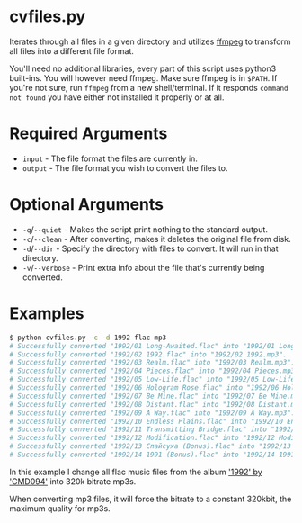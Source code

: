 # cvfiles.py

Iterates through all files in a given directory and utilizes [ffmpeg](https://ffmpeg.org) to transform all files into a different file format.

You'll need no additional libraries, every part of this script uses python3 built-ins.
You will however need ffmpeg. Make sure ffmpeg is in `$PATH`. If you're not sure, run `ffmpeg` from a new shell/terminal. If it responds `command not found` you have either not installed it properly or at all.

# Required Arguments
* `input` - The file format the files are currently in.
* `output` - The file format you wish to convert the files to.

# Optional Arguments
* `-q`/`--quiet` - Makes the script print nothing to the standard output.
* `-c`/`--clean` - After converting, makes it deletes the original file from disk.
* `-d`/`--dir` - Specify the directory with files to convert. It will run in that directory.
* `-v`/`--verbose` - Print extra info about the file that's currently being converted.

# Examples
```sh
$ python cvfiles.py -c -d 1992 flac mp3
# Successfully converted "1992/01 Long-Awaited.flac" into "1992/01 Long-Awaited.mp3".
# Successfully converted "1992/02 1992.flac" into "1992/02 1992.mp3".
# Successfully converted "1992/03 Realm.flac" into "1992/03 Realm.mp3".
# Successfully converted "1992/04 Pieces.flac" into "1992/04 Pieces.mp3".
# Successfully converted "1992/05 Low-Life.flac" into "1992/05 Low-Life.mp3".
# Successfully converted "1992/06 Hologram Rose.flac" into "1992/06 Hologram Rose.mp3".
# Successfully converted "1992/07 Be Mine.flac" into "1992/07 Be Mine.mp3".
# Successfully converted "1992/08 Distant.flac" into "1992/08 Distant.mp3".
# Successfully converted "1992/09 A Way.flac" into "1992/09 A Way.mp3".
# Successfully converted "1992/10 Endless Plains.flac" into "1992/10 Endless Plains.mp3".
# Successfully converted "1992/11 Transmitting Bridge.flac" into "1992/11 Transmitting Bridge.mp3".
# Successfully converted "1992/12 Modification.flac" into "1992/12 Modification.mp3".
# Successfully converted "1992/13 Спайсуха (Bonus).flac" into "1992/13 Спайсуха (Bonus).mp3".
# Successfully converted "1992/14 1991 (Bonus).flac" into "1992/14 1991 (Bonus).mp3".
```

In this example I change all flac music files from the album ['1992' by 'CMD094'](https://cmd094music.bandcamp.com/album/1992) into 320k bitrate mp3s.

When converting mp3 files, it will force the bitrate to a constant 320kbit, the maximum quality for mp3s.
